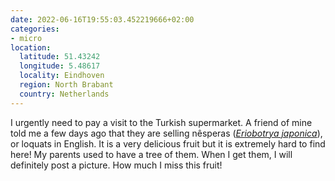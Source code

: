 ```yaml
---
date: 2022-06-16T19:55:03.452219666+02:00
categories:
- micro
location:
  latitude: 51.43242
  longitude: 5.48617
  locality: Eindhoven
  region: North Brabant
  country: Netherlands
---
```


I urgently need to pay a visit to the Turkish supermarket. A friend of mine told me a few days ago that they are selling nêsperas ([_Eriobotrya japonica_](https://en.wikipedia.org/wiki/Loquat)), or loquats in English. It is a very delicious fruit but it is extremely hard to find here! My parents used to have a tree of them. When I get them, I will definitely post a picture. How much I miss this fruit!
